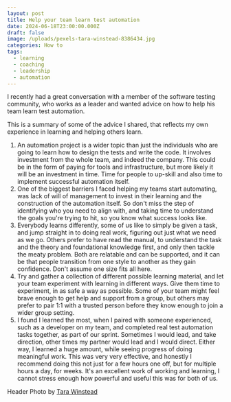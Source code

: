 ```yaml
---
layout: post
title: Help your team learn test automation
date: 2024-06-18T23:00:00.000Z
draft: false
image: /uploads/pexels-tara-winstead-8386434.jpg
categories: How to
tags:
  - learning
  - coaching
  - leadership
  - automation
---
```


I recently had a great conversation with a member of the software testing community, who works as a leader and wanted advice on how to help his team learn test automation.

This is a summary of some of the advice I shared, that reflects my own experience in learning and helping others learn.

1. An automation project is a wider topic than just the individuals who are going to learn how to design the tests and write the code. It involves investment from the whole team, and indeed the company. This could be in the form of paying for tools and infrastructure, but more likely it will be an investment in time. Time for people to up-skill and also time to implement successful automation itself.
2. One of the biggest barriers I faced helping my teams start automating, was lack of will of management to invest in their learning and the construction of the automation itself. So don't miss the step of identifying who you need to align with, and taking time to understand the goals you're trying to hit, so you know what success looks like.
3. Everybody learns differently, some of us like to simply be given a task, and jump straight in to doing real work, figuring out just what we need as we go. Others prefer to have read the manual, to understand the task and the theory and foundational knowledge first, and only then tackle the meaty problem. Both are relatable and can be supported, and it can be that people transition from one style to another as they gain confidence. Don't assume one size fits all here.
4. Try and gather a collection of different possible learning material, and let your team experiment with learning in different ways. Give them time to experiment, in as safe a way as possible. Some of your team might feel brave enough to get help and support from a group, but others may prefer to pair 1:1 with a trusted person before they know enough to join a wider group setting.
5. I found I learned the most, when I paired with someone experienced, such as a developer on my team, and completed real test automation tasks together, as part of our sprint. Sometimes I would lead, and take direction, other times my partner would lead and I would direct. Either way, I learned a huge amount, while seeing progress of doing meaningful work. This was very very effective, and honestly I recommend doing this not just for a few hours one off, but for multiple hours a day, for weeks. It's an excellent work of working and learning, I cannot stress enough how powerful and useful this was for both of us.

Header Photo by [Tara Winstead](https://www.pexels.com/photo/person-reaching-out-to-a-robot-8386434/)

